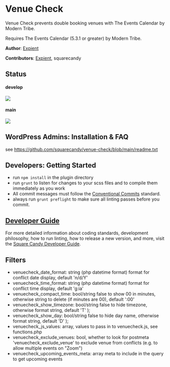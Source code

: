# Venue Check

Venue Check prevents double booking venues with The Events Calendar by Modern Tribe.

Requires The Events Calendar (5.3.1 or greater) by Modern Tribe.

**Author**: [Expient](http://expient.com)

**Contributors**: [Expient](http://expient.com), squarecandy

## Status

#### develop
![](https://github.com/squarecandy/venue-check/workflows/WordPress%20Standards/badge.svg?branch=develop&event=push)

#### main
![](https://github.com/squarecandy/venue-check/workflows/WordPress%20Standards/badge.svg)

## WordPress Admins: Installation & FAQ

see https://github.com/squarecandy/venue-check/blob/main/readme.txt

## Developers: Getting Started

* run `npm install` in the plugin directory
* run `grunt` to listen for changes to your scss files and to compile them immediately as you work
* All commit messages must follow the [Conventional Commits](https://www.conventionalcommits.org/) standard.
* always run `grunt preflight` to make sure all linting passes before you commit.

## [Developer Guide](https://developers.squarecandy.net)

For more detailed information about coding standards, development philosophy, how to run linting, how to release a new version, and more, visit the [Square Candy Developer Guide](https://developers.squarecandy.net).

## Filters

* venuecheck_date_format: string (php datetime format) format for conflict date display, default 'n/d/Y'
* venuecheck_time_format: string (php datetime format) format for conflict time display, default 'g:ia'
* venuecheck_compact_time: bool/string false to show 00 in minutes, otherwise string to delete (if minutes are 00), default ':00'
* venuecheck_show_timezone: bool/string false to hide timezone, otherwise format string, default 'T' );
* venuecheck_show_day: bool/string false to hide day name, otherwise format string, default 'D' );
* venuecheck_js_values: array, values to pass in to venuecheck.js, see functions.php
* venuecheck_exclude_venues: bool, whether to look for postmeta 'venuecheck_exclude_venue' to exclude venue from conflicts (e.g. to allow multiple events on "Zoom")
* venuecheck_upcoming_events_meta: array meta to include in the query to get upcoming events
